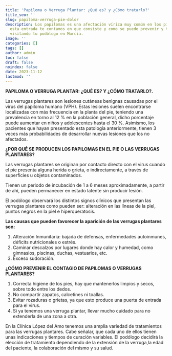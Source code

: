 ```yaml
---
title: 'Papiloma o Verruga Plantar: ¿Qué es? y ¿Cómo tratarlo?'
title_seo: ''
slug: papiloma-verruga-pie-dolor
description: Los papilomas es una afectación vírica muy común en los pies. En
  esta entrada te contamos en que consiste y como se puede prevenir y tratar
  visitando tu podólogo en Murcia.
image: ''
categories: []
tags: []
author: admin
toc: false
draft: false
noindex: false
date: 2023-11-12
lastmod: ''
---
```

**PAPILOMA O VERRUGA PLANTAR: ¿QUÉ ES? Y ¿CÓMO TRATARLO?.**

Las verrugas plantares son lesiones cutáneas benignas causadas por el virus del papiloma humano (VPH). Estas lesiones suelen encontrarse localizadas con más frecuencia en la planta del pie, teniendo una prevalencia en torno al 12 % en la población general, dicho porcentaje puede aumentar en niños y adolescentes hasta el 30 %. Asimismo, los pacientes que hayan presentado esta patología anteriormente, tienen 3 veces más probabilidades de desarrollar nuevas lesiones que los no afectados.

**¿POR QUÉ SE PRODUCEN LOS PAPILOMAS EN EL PIE O LAS VERRUGAS PLANTARES?**

Las verrugas plantares se originan por contacto directo con el virus cuando el pie presenta alguna herida o grieta, o indirectamente, a través de superficies u objetos contaminados.

Tienen un periodo de incubación de 1 a 6 meses aproximadamente, a partir de ahí, pueden permanecer en estado latente sin producir lesión.

El podólogo observará los distintos signos clínicos que presentan las verrugas plantares como pueden ser: alteración en las líneas de la piel, puntos negros en la piel e hiperqueratosis.

**Las causas que pueden favorecer la aparición de las verrugas plantares son:**

1. Alteración Inmunitaria: bajada de defensas, enfermedades autoinmunes, déficits nutricionales o estrés.
1. Caminar descalzos por lugares donde hay calor y humedad, como gimnasios, piscinas, duchas, vestuarios, etc.
1. Exceso sudoración.

**¿CÓMO PREVENIR EL CONTAGIO DE PAPILOMAS O VERRUGAS PLANTARES?**

1. Correcta higiene de los pies, hay que mantenerlos limpios y secos, sobre todo entre los dedos.
1. No compartir zapatos, calcetines ni toallas.
1. Evitar rozaduras o grietas, ya que esto produce una puerta de entrada para el virus.
1. Si ya tenemos una verruga plantar, llevar mucho cuidado para no extenderla de una zona a otra.

En la Clínica López del Amo tenemos una amplia variedad de tratamientos para las verrugas plantares. Cabe señalar, que cada uno de ellos tienen unas indicaciones y tiempos de curación variables. El podólogo decidirá la elección de tratamiento dependiendo de la extensión de la verruga,la edad del paciente, la colaboración del mismo y su salud.
